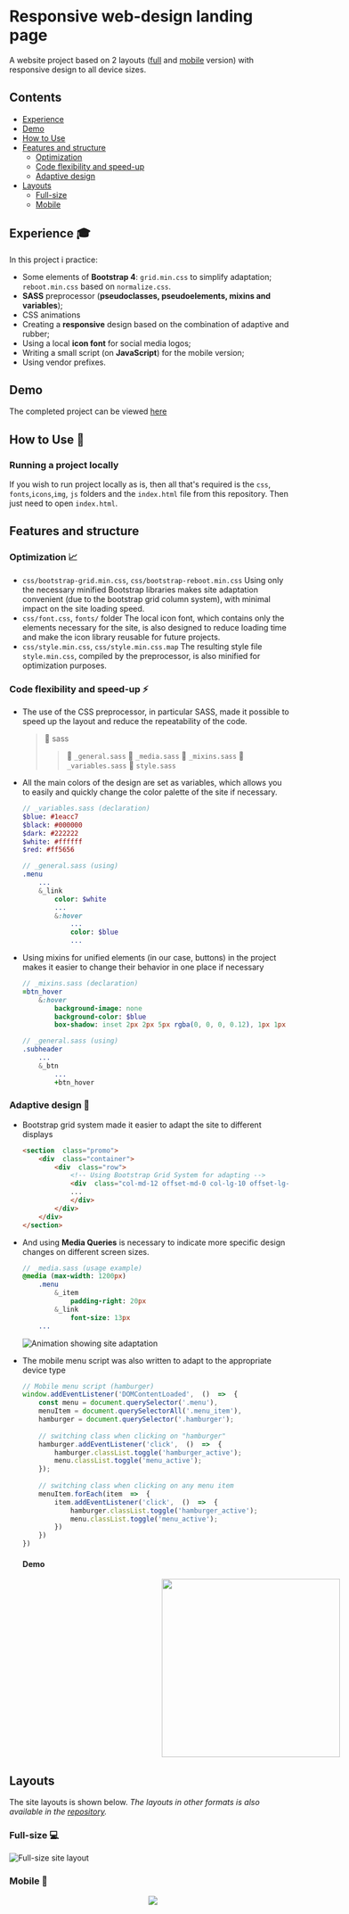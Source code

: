 ﻿# Responsive web-design landing page
A website project based on 2 layouts ([full](#full-size) and [mobile](#mobile) version) with responsive design to all device sizes.

## Contents

- [Experience](#experience)
- [Demo](#demo)
- [How to Use](#how-to-use)
- [Features and structure](#features-and-structure)
	- [Optimization](#optimization)
	- [Code flexibility and speed-up](#code-flexibility-and-speed-up)
	- [Adaptive design](#adaptive-design)
- [Layouts](#layouts)
	- [Full-size](#full-size)
	- [Mobile](#mobile)

<h2 id="experience">Experience	🎓</h2>

In  this  project i practice: 
- Some elements of **Bootstrap 4**:
	`grid.min.css` to simplify adaptation;
	`reboot.min.css` based on `normalize.css`.
- **SASS** preprocessor (**pseudoclasses, pseudoelements, mixins and variables**);
- CSS animations
- Creating a **responsive** design based on the combination of adaptive and rubber;
- Using a local **icon font** for social media logos;
- Writing a small script (on **JavaScript**) for the mobile version;
- Using vendor prefixes.

## Demo
The completed project can be viewed [here](https://gnobious.github.io/Uber-landing/ "demo url")

<h2 id="how-to-use">How to Use 🔧</h2>

### Running a project locally
If you wish to run project locally as is, then all that's required is the `css`, `fonts`,`icons`,`img`, `js` folders and the `index.html` file from this repository. Then just need  to open `index.html`.

## Features and structure
<h3 id="optimization">Optimization 📈</h3>

- `css/bootstrap-grid.min.css`, `css/bootstrap-reboot.min.css`
	Using only the necessary minified Bootstrap libraries makes site adaptation convenient (due to the bootstrap grid column system), with minimal impact on the site loading speed.
- `css/font.css`, `fonts/` folder
	The local icon font, which contains only the elements necessary for the site, is also designed to reduce loading time and make the icon library reusable for future projects.
- `css/style.min.css`, `css/style.min.css.map`
	The resulting style file `style.min.css`, compiled by the preprocessor, is also minified for optimization purposes.
	
<h3 id="code-flexibility-and-speed-up">Code flexibility and speed-up ⚡️</h3>

- The use of the CSS preprocessor, in particular SASS, made it possible to speed up the layout and reduce the repeatability of the code.
	> :open_file_folder:	sass
	> >:page_facing_up:	`_general.sass`
	> >:page_facing_up:	`_media.sass`
	> >:page_facing_up:	`_mixins.sass`
	> >:page_facing_up:	`_variables.sass`
	> >:page_facing_up:	`style.sass`

- All the main colors of the design are set as variables, which allows you to easily and quickly change the color palette of the site if necessary.
	```SASS
	// _variables.sass (declaration)
	$blue: #1eacc7
	$black: #000000
	$dark: #222222
	$white: #ffffff
	$red: #ff5656
	```
	```sass
	// _general.sass (using)
	.menu
		...
		&_link
			color: $white
			...
			&:hover
				...
				color: $blue
				...
	```
- Using mixins for unified elements (in our case, buttons) in the project makes it easier to change their behavior in one place if necessary
	```sass
	// _mixins.sass (declaration)
	=btn_hover
		&:hover
			background-image: none
			background-color: $blue
			box-shadow: inset 2px 2px 5px rgba(0, 0, 0, 0.12), 1px 1px 5px rgba(0, 0, 0, 0.12)
	```
	```sass
	// _general.sass (using)
	.subheader
		...
		&_btn
			...
			+btn_hover
	```
<h3 id="adaptive-design">Adaptive design 📐</h3>

- Bootstrap grid system made it easier to adapt the site to different displays
	```html
	<section  class="promo">
		<div  class="container">
			<div  class="row">
				<!-- Using Bootstrap Grid System for adapting -->
				<div  class="col-md-12 offset-md-0 col-lg-10 offset-lg-1">
				...
				</div>
			</div>
		</div>
	</section>
	```
- And using **Media Queries** is necessary to indicate more specific design changes on different screen sizes.
	```sass
	// _media.sass (usage example)
	@media (max-width: 1200px)
		.menu
			&_item
				padding-right: 20px
			&_link
				font-size: 13px
		...
	```
	![Animation showing site adaptation](/references/demos/adapting.gif)
	
- The mobile menu script was also written to adapt to the appropriate device type 
	```javascript
	// Mobile menu script (hamburger)
	window.addEventListener('DOMContentLoaded',  ()  =>  {
		const menu = document.querySelector('.menu'),
		menuItem = document.querySelectorAll('.menu_item'),
		hamburger = document.querySelector('.hamburger');
		
		// switching class when clicking on "hamburger"
		hamburger.addEventListener('click',  ()  =>  {
			hamburger.classList.toggle('hamburger_active');
			menu.classList.toggle('menu_active');
		});
		
		// switching class when clicking on any menu item
		menuItem.forEach(item  =>  {
			item.addEventListener('click',  ()  =>  {
				hamburger.classList.toggle('hamburger_active');
				menu.classList.toggle('menu_active');
			})
		})
	})
	```
	#### Demo
	
	<img src="references/demos/mobile_menu.gif" width=320px hspace=250>
	
## Layouts
The site layouts is shown below. 
*The layouts in other formats is also available in the [repository](https://github.com/gnobious/Uber-landing/tree/master/references/layouts/ "layouts source").*

<h3 id="full-size">Full-size 💻</h3>		

![Full-size site layout](references/layouts/Uber_large.png)

<h3 id="mobile">Mobile 📱</h3>

<img src="references/layouts/Uber_mobile.png" hspace=250>


